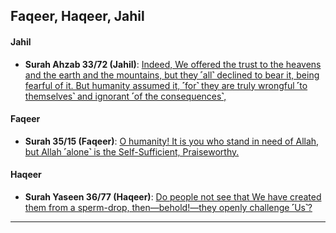 ## Faqeer, Haqeer, Jahil

#### Jahil
* __Surah Ahzab 33/72 (Jahil)__: [Indeed, We offered the trust to the heavens and the earth and the mountains, but they ˹all˺ declined to bear it, being fearful of it. But humanity assumed it, ˹for˺ they are truly wrongful ˹to themselves˺ and ignorant ˹of the consequences˺,](https://quranwbw.com/33/72)

#### Faqeer
* __Surah 35/15 (Faqeer)__: [O humanity! It is you who stand in need of Allah, but Allah ˹alone˺ is the Self-Sufficient, Praiseworthy.](https://quranwbw.com/35/15)

#### Haqeer
* __Surah Yaseen 36/77 (Haqeer)__: [Do people not see that We have created them from a sperm-drop, then—behold!—they openly challenge ˹Us˺?](https://quranwbw.com/36/77)

***
